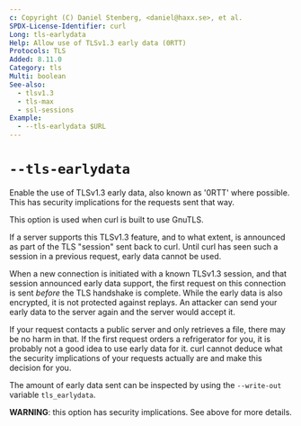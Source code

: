 ```yaml
---
c: Copyright (C) Daniel Stenberg, <daniel@haxx.se>, et al.
SPDX-License-Identifier: curl
Long: tls-earlydata
Help: Allow use of TLSv1.3 early data (0RTT)
Protocols: TLS
Added: 8.11.0
Category: tls
Multi: boolean
See-also:
  - tlsv1.3
  - tls-max
  - ssl-sessions
Example:
  - --tls-earlydata $URL
---
```


# `--tls-earlydata`

Enable the use of TLSv1.3 early data, also known as '0RTT' where possible.
This has security implications for the requests sent that way.

This option is used when curl is built to use GnuTLS.

If a server supports this TLSv1.3 feature, and to what extent, is announced
as part of the TLS "session" sent back to curl. Until curl has seen such
a session in a previous request, early data cannot be used.

When a new connection is initiated with a known TLSv1.3 session, and that
session announced early data support, the first request on this connection is
sent *before* the TLS handshake is complete. While the early data is also
encrypted, it is not protected against replays. An attacker can send
your early data to the server again and the server would accept it.

If your request contacts a public server and only retrieves a file, there
may be no harm in that. If the first request orders a refrigerator
for you, it is probably not a good idea to use early data for it. curl
cannot deduce what the security implications of your requests actually
are and make this decision for you.

The amount of early data sent can be inspected by using the `--write-out`
variable `tls_earlydata`.

**WARNING**: this option has security implications. See above for more
details.
